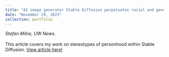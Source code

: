 ```yaml
---
title: "AI image generator Stable Diffusion perpetuates racial and gendered stereotypes, study finds."
date: "November 29, 2023"
collection: portfolio
---
```

_Stefan Milne, UW News._
<br><br>
This article covers my work on stereotypes of personhood within Stable Diffusion.  <a href = "https://www.washington.edu/news/2023/11/29/ai-image-generator-stable-diffusion-perpetuates-racial-and-gendered-stereotypes-bias/">View article here!</a>
